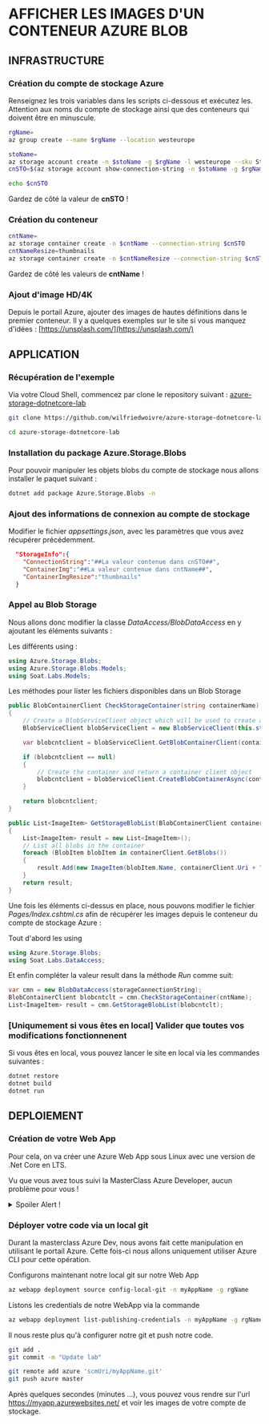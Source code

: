 # AFFICHER LES IMAGES D'UN CONTENEUR AZURE BLOB

## INFRASTRUCTURE

### Création du compte de stockage Azure

Renseignez les trois variables dans les scripts ci-dessous et exécutez les.
Attention aux noms du compte de stockage ainsi que des conteneurs qui doivent être en minuscule.

```bash
rgName=
az group create --name $rgName --location westeurope
```

```bash
stoName=
az storage account create -n $stoName -g $rgName -l westeurope --sku Standard_LRS --kind StorageV2 --access-tier Hot  
cnSTO=$(az storage account show-connection-string -n $stoName -g $rgName -o tsv)  

echo $cnSTO
```

Gardez de côté la valeur de **cnSTO** !

### Création du conteneur

```bash
cntName=
az storage container create -n $cntName --connection-string $cnSTO
cntNameResize=thumbnails
az storage container create -n $cntNameResize --connection-string $cnSTO
```

Gardez de côté les valeurs de **cntName** !

### Ajout d'image HD/4K

Depuis le portail Azure, ajouter des images de hautes définitions dans le premier conteneur.
Il y a quelques exemples sur le site si vous manquez d'idées : [https://unsplash.com/](https://unsplash.com/)

## APPLICATION

### Récupération de l'exemple

Via votre Cloud Shell, commencez par clone le repository suivant : [azure-storage-dotnetcore-lab](https://github.com/wilfriedwoivre/azure-storage-dotnetcore-lab)

```bash
git clone https://github.com/wilfriedwoivre/azure-storage-dotnetcore-lab.git

cd azure-storage-dotnetcore-lab
```

### Installation du package Azure.Storage.Blobs

Pour pouvoir manipuler les objets blobs du compte de stockage nous allons installer le paquet suivant :

```bash
dotnet add package Azure.Storage.Blobs -n
```

### Ajout des informations de connexion au compte de stockage

Modifier le fichier *appsettings.json*,  avec les paramètres que vous avez récupérer précédemment.

```json
  "StorageInfo":{
    "ConnectionString":"##La valeur contenue dans cnSTO##",
    "ContainerImg":"##La valeur contenue dans cntName##",
    "ContainerImgResize":"thumbnails"
  }
```

### Appel au Blob Storage

Nous allons donc modifier la classe *DataAccess/BlobDataAccess* en y ajoutant les éléments suivants :

Les différents using :

```C#
using Azure.Storage.Blobs;
using Azure.Storage.Blobs.Models;
using Soat.Labs.Models;
```

Les méthodes pour lister les fichiers disponibles dans un Blob Storage

```C#
public BlobContainerClient CheckStorageContainer(string containerName)
{
    // Create a BlobServiceClient object which will be used to create a container client
    BlobServiceClient blobServiceClient = new BlobServiceClient(this.storageConnectionString);

    var blobcntclient = blobServiceClient.GetBlobContainerClient(containerName);

    if (blobcntclient == null)
    {
        // Create the container and return a container client object
        blobcntclient = blobServiceClient.CreateBlobContainerAsync(containerName).Result;
    }

    return blobcntclient;
}

public List<ImageItem> GetStorageBlobList(BlobContainerClient containerClient)
{
    List<ImageItem> result = new List<ImageItem>();
    // List all blobs in the container
    foreach (BlobItem blobItem in containerClient.GetBlobs())
    {
        result.Add(new ImageItem(blobItem.Name, containerClient.Uri + "/" + blobItem.Name));
    }
    return result;
}
```

Une fois les éléments ci-dessus en place, nous pouvons modifier le fichier *Pages/Index.cshtml.cs* afin de récupérer les images depuis le conteneur du compte de stockage Azure :

Tout d'abord les using

```C#
using Azure.Storage.Blobs;
using Soat.Labs.DataAccess;
```

Et enfin compléter la valeur result dans la méthode *Run* comme suit:

```C#
var cmn = new BlobDataAccess(storageConnectionString);
BlobContainerClient blobcntclt = cmn.CheckStorageContainer(cntName);
List<ImageItem> result = cmn.GetStorageBlobList(blobcntclt);
```

### [Uniqumement si vous êtes en local] Valider que toutes vos modifications fonctionnenent

Si vous êtes en local, vous pouvez lancer le site en local via les commandes suivantes :

```bash
dotnet restore
dotnet build
dotnet run
```

## DEPLOIEMENT

### Création de votre Web App

Pour cela, on va créer une Azure Web App sous Linux avec une version de .Net Core en LTS.

Vu que vous avez tous suivi la MasterClass Azure Developer, aucun problème pour vous !

<details>
  <summary>Spoiler Alert !</summary>
  
  Vous pouvez utiliser des commandes az cli afin de créer votre application Web

```bash
az appservice plan create -n planName -g rgName -l westeurope --is-linux --sku B1

az webapp create -n myAppName -p planName -g rgName --runtime "DOTNETCORE|lts"
```

</details>


### Déployer votre code via un local git

Durant la masterclass Azure Dev, nous avons fait cette manipulation en utilisant le portail Azure. Cette fois-ci nous allons uniquement utiliser Azure CLI pour cette opération.

Configurons maintenant notre local git sur notre Web App

```bash
az webapp deployment source config-local-git -n myAppName -g rgName
```

Listons les credentials de notre WebApp via la commande

```bash
az webapp deployment list-publishing-credentials -n myAppName -g rgName --query '[publishingUserName,publishingPassword,scmUri]'
```

Il nous reste plus qu'à configurer notre git et push notre code.

```bash
git add .
git commit -m "Update lab"

git remote add azure 'scmUri/myAppName.git'
git push azure master
```

Après quelques secondes (minutes ...), vous pouvez vous rendre sur l'url https://myapp.azurewebsites.net/ et voir les images de votre compte de stockage.
